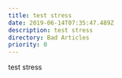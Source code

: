```yaml
---
title: test stress
date: 2019-06-14T07:35:47.489Z
description: test stress
directory: Bad Articles
priority: 0
---
```

test stress
